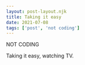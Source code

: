 ```yaml
---
layout: post-layout.njk
title: Taking it easy
date: 2021-07-08
tags: ['post', 'not coding']
---
```

<!-- Excerpt Start -->
NOT CODING
<!-- Excerpt End -->

Taking it easy, watching TV.
